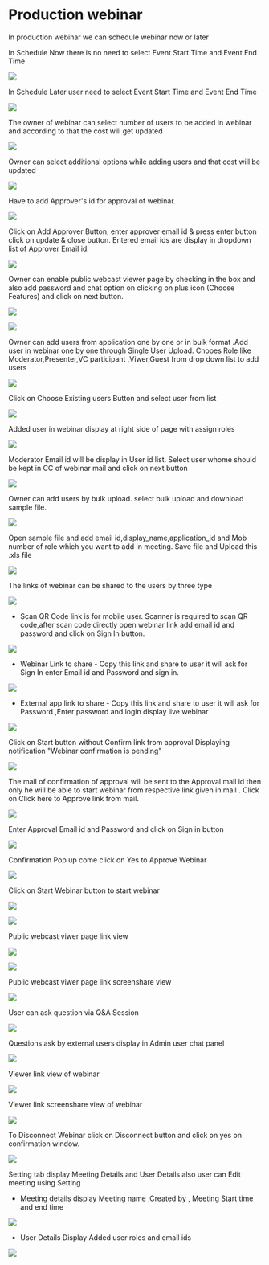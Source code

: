 # Production webinar

 In production webinar we can schedule webinar now or later

In Schedule Now there is no need to select Event Start Time and Event End Time

![](../.gitbook/assets/schedule_later.PNG)

In Schedule Later user need to select Event Start Time and Event End Time

![](../.gitbook/assets/image%20%2875%29.png)

The owner of webinar can select number of users to be added in webinar and according to that the cost will get updated

![](../.gitbook/assets/image%20%28244%29.png)

Owner can select additional options while adding users and that cost will be updated

![](../.gitbook/assets/image%20%28108%29.png)

Have to add Approver's id for approval of webinar. 

![](../.gitbook/assets/image%20%2894%29.png)

Click on Add Approver Button, enter approver email id & press enter button click on update & close button. Entered email ids are display in dropdown list of Approver Email id.

![](../.gitbook/assets/image%20%28250%29.png)

Owner can enable public webcast viewer page by checking in the box and also add password and chat option on clicking on plus icon \(Choose Features\) and click on next button.

![](../.gitbook/assets/image%20%2899%29.png)

![](../.gitbook/assets/image%20%28184%29.png)

Owner can add users from application one by one or in bulk format .Add user in webinar one by one through Single User Upload. Chooes Role like Moderator,Presenter,VC participant ,Viwer,Guest from drop down list to add users 

![](../.gitbook/assets/image%20%28230%29.png)

Click on Choose Existing users Button and select user from list 

![](../.gitbook/assets/image%20%28173%29.png)

Added user in webinar display at right side of page with assign roles

![](../.gitbook/assets/image%20%28109%29.png)

 Moderator Email id will be display in User id list. Select user whome should be kept in CC of webinar mail and click on next button

![](../.gitbook/assets/image%20%28249%29.png)

Owner can add users by bulk upload. select bulk upload and download sample file.

![](../.gitbook/assets/image%20%28161%29.png)

Open sample file and add email id,display\_name,application\_id and Mob number of role which you want to add in meeting. Save file and Upload this .xls file 

![](../.gitbook/assets/image%20%28260%29.png)

 The links of webinar can be shared to the users by three type

![](../.gitbook/assets/image%20%28298%29.png)

* Scan QR Code link is for mobile user. Scanner is required to scan QR code,after scan code directly open webinar link add email id and password and click on Sign In button.

![](../.gitbook/assets/image%20%28159%29.png)

* Webinar Link to share - Copy this link and share to user it will ask for Sign In enter Email id and Password and sign in.

![](../.gitbook/assets/image%20%28246%29.png)

* External app link to share - Copy this link and share to user it will ask for Password ,Enter password and login display live webinar

![](../.gitbook/assets/image%20%28154%29.png)

Click on Start button without Confirm link from approval Displaying notification "Webinar confirmation is pending"

![](../.gitbook/assets/image%20%2859%29.png)

The mail of confirmation of approval will be sent to the Approval mail id then only he will be able to start webinar from respective link given in mail . Click on Click here to Approve link from mail.

![](../.gitbook/assets/image%20%28103%29.png)

Enter Approval Email id and Password and click on Sign in button

![](../.gitbook/assets/image%20%286%29.png)

Confirmation Pop up come click on Yes to Approve Webinar

![](../.gitbook/assets/image%20%28207%29.png)

Click on Start Webinar button to start webinar

![](../.gitbook/assets/image%20%28290%29.png)

![](../.gitbook/assets/image%20%28198%29.png)

Public webcast viwer page link view

![](../.gitbook/assets/image%20%28128%29.png)

![](../.gitbook/assets/image%20%28195%29.png)

Public webcast viwer page link screenshare view

![](../.gitbook/assets/image%20%28180%29.png)

User can ask question via Q&A Session 

![](../.gitbook/assets/image%20%288%29.png)

Questions ask by external users display in Admin user chat panel

![](../.gitbook/assets/image%20%28213%29.png)

Viewer link view of webinar

![](../.gitbook/assets/image%20%2878%29.png)

Viewer link screenshare view of webinar

![](../.gitbook/assets/image%20%2831%29.png)

To Disconnect Webinar click on Disconnect button and click on yes on confirmation window.

![](../.gitbook/assets/image%20%28138%29.png)

Setting tab display Meeting Details and User Details also user can Edit meeting using Setting

* Meeting details display Meeting name ,Created by , Meeting Start time and end time

![](../.gitbook/assets/image%20%2824%29.png)

* User Details Display Added user roles and email ids 

![](../.gitbook/assets/image%20%2872%29.png)

